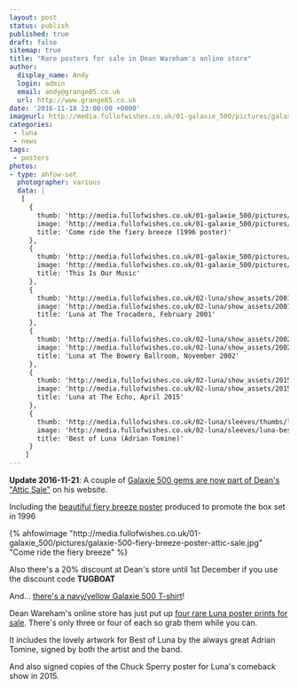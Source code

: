 ```yaml
---
layout: post
status: publish
published: true
draft: false
sitemap: true
title: "Rare posters for sale in Dean Wareham's online store"
author:
  display_name: Andy
  login: admin
  email: andy@grange85.co.uk
  url: http://www.grange85.co.uk
date: '2016-11-18 23:00:00 +0000'
imageurl: http://media.fullofwishes.co.uk/01-galaxie_500/pictures/galaxie-500-fiery-breeze-poster-attic-sale.jpg
categories:
 - luna
 - news
tags:
 - posters
photos: 
- type: ahfow-set
  photographer: various
  data: |
   [
     {
       thumb: 'http://media.fullofwishes.co.uk/01-galaxie_500/pictures/thumbs/galaxie-500-fiery-breeze-poster-attic-sale.jpg',
       image: 'http://media.fullofwishes.co.uk/01-galaxie_500/pictures/galaxie-500-fiery-breeze-poster-attic-sale.jpg',
       title: 'Come ride the fiery breeze (1996 poster)'
     },
     {
       thumb: 'http://media.fullofwishes.co.uk/01-galaxie_500/pictures/thumbs/galaxie-500-this-is-our-music-poster.jpg',
       image: 'http://media.fullofwishes.co.uk/01-galaxie_500/pictures/galaxie-500-this-is-our-music-poster.jpg',
       title: 'This Is Our Music'
     },
     {
       thumb: 'http://media.fullofwishes.co.uk/02-luna/show_assets/2001-02-09/thumbs/2001-02-09-luna-trocadero-poster.jpg',
       image: 'http://media.fullofwishes.co.uk/02-luna/show_assets/2001-02-09/2001-02-09-luna-trocadero-poster.jpg',
       title: 'Luna at The Trocadero, February 2001'
     },
     {
       thumb: 'http://media.fullofwishes.co.uk/02-luna/show_assets/2002-11-30/thumbs/20021130-luna-bowery-ballroom-poster.jpg',
       image: 'http://media.fullofwishes.co.uk/02-luna/show_assets/2002-11-30/20021130-luna-bowery-ballroom-poster.jpg',
       title: 'Luna at The Bowery Ballroom, November 2002'
     },
     {
       thumb: 'http://media.fullofwishes.co.uk/02-luna/show_assets/2015-04-13/thumbs/2015-04-13-luna-los-angeles-poster-chuck-sperry-full.jpg',
       image: 'http://media.fullofwishes.co.uk/02-luna/show_assets/2015-04-13/2015-04-13-luna-los-angeles-poster-chuck-sperry-full.jpg',
       title: 'Luna at The Echo, April 2015'
     },
     {
       thumb: 'http://media.fullofwishes.co.uk/02-luna/sleeves/thumbs/luna-best-of-luna-tomine-poster.jpg',
       image: 'http://media.fullofwishes.co.uk/02-luna/sleeves/luna-best-of-luna-tomine-poster.jpg',
       title: 'Best of Luna (Adrian Tomine)'
     }
    ]
---
```

<p class="lead"><strong>Update 2016-11-21</strong>: A couple of <a href="http://deanwareham.bigcartel.com/category/attic-sale">Galaxie 500 gems are now part of Dean's "Attic Sale"</a> on his website.</p>

<p>Including the <a href="http://deanwareham.bigcartel.com/product/g500-rykodisc-poster">beautiful fiery breeze poster</a> produced to promote the box set in 1996</p>
{% ahfowimage "http://media.fullofwishes.co.uk/01-galaxie_500/pictures/galaxie-500-fiery-breeze-poster-attic-sale.jpg" "Come ride the fiery breeze" %}

<p class="bg-info">Also there's a 20% discount at Dean's store until 1st December if you use the discount code <strong>TUGBOAT</strong></p>

<p>And... <a href="http://deanwareham.bigcartel.com/product/galaxie-500-t-shirt-baby-blue">there's a navy/yellow Galaxie 500 T-shirt</a>!</p>

<p>Dean Wareham's online store has just put up <a href="http://deanwareham.bigcartel.com/category/attic-sale">four rare Luna poster prints for sale</a>. There's only three or four of each so grab them while you can.</p>

<p>It includes the lovely artwork for Best of Luna by the always great Adrian Tomine, signed by both the artist and the band.</p>

<p>And also signed copies of the Chuck Sperry poster for Luna's comeback show in 2015.</p>

